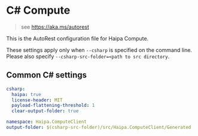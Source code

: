 # C# Compute

> see https://aka.ms/autorest

This is the AutoRest configuration file for Haipa Compute.

These settings apply only when `--csharp` is specified on the command line.
Please also specify `--csharp-src-folder=<path to src directory`.

## Common C# settings

``` yaml $(csharp)
csharp:
  haipa: true
  license-header: MIT
  payload-flattening-threshold: 1
  clear-output-folder: true
```

``` yaml $(csharp)
namespace: Haipa.ComputeClient
output-folder: $(csharp-src-folder)/src/Haipa.ComputeClient/Generated
```
